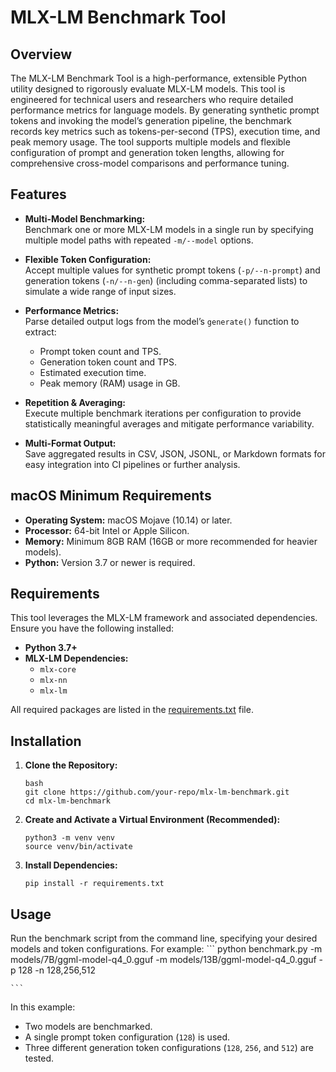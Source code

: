 # MLX-LM Benchmark Tool

## Overview

The MLX-LM Benchmark Tool is a high-performance, extensible Python utility designed to rigorously evaluate MLX-LM models. This tool is engineered for technical users and researchers who require detailed performance metrics for language models. By generating synthetic prompt tokens and invoking the model’s generation pipeline, the benchmark records key metrics such as tokens-per-second (TPS), execution time, and peak memory usage. The tool supports multiple models and flexible configuration of prompt and generation token lengths, allowing for comprehensive cross-model comparisons and performance tuning.

## Features

- **Multi-Model Benchmarking:**  
  Benchmark one or more MLX-LM models in a single run by specifying multiple model paths with repeated `-m/--model` options.

- **Flexible Token Configuration:**  
  Accept multiple values for synthetic prompt tokens (`-p/--n-prompt`) and generation tokens (`-n/--n-gen`) (including comma-separated lists) to simulate a wide range of input sizes.

- **Performance Metrics:**  
  Parse detailed output logs from the model’s `generate()` function to extract:
  - Prompt token count and TPS.
  - Generation token count and TPS.
  - Estimated execution time.
  - Peak memory (RAM) usage in GB.

- **Repetition & Averaging:**  
  Execute multiple benchmark iterations per configuration to provide statistically meaningful averages and mitigate performance variability.

- **Multi-Format Output:**  
  Save aggregated results in CSV, JSON, JSONL, or Markdown formats for easy integration into CI pipelines or further analysis.

## macOS Minimum Requirements

- **Operating System:** macOS Mojave (10.14) or later.
- **Processor:** 64-bit Intel or Apple Silicon.
- **Memory:** Minimum 8GB RAM (16GB or more recommended for heavier models).
- **Python:** Version 3.7 or newer is required.

## Requirements

This tool leverages the MLX-LM framework and associated dependencies. Ensure you have the following installed:

- **Python 3.7+**
- **MLX-LM Dependencies:**
  - `mlx-core`
  - `mlx-nn`
  - `mlx-lm`

All required packages are listed in the [requirements.txt](requirements.txt) file.

## Installation

1. **Clone the Repository:**

   ```
   bash
   git clone https://github.com/your-repo/mlx-lm-benchmark.git
   cd mlx-lm-benchmark
   ```

2. **Create and Activate a Virtual Environment (Recommended):**
    ```
    python3 -m venv venv
    source venv/bin/activate
    ```

3. **Install Dependencies:**
    ```
    pip install -r requirements.txt
    ```

## Usage
Run the benchmark script from the command line, specifying your desired models and token configurations. For example:
    ```
    python benchmark.py -m models/7B/ggml-model-q4_0.gguf -m models/13B/ggml-model-q4_0.gguf -p 128 -n 128,256,512

    ```
In this example:
- Two models are benchmarked.
- A single prompt token configuration (`128`) is used.
- Three different generation token configurations (`128`, `256`, and `512`) are tested.